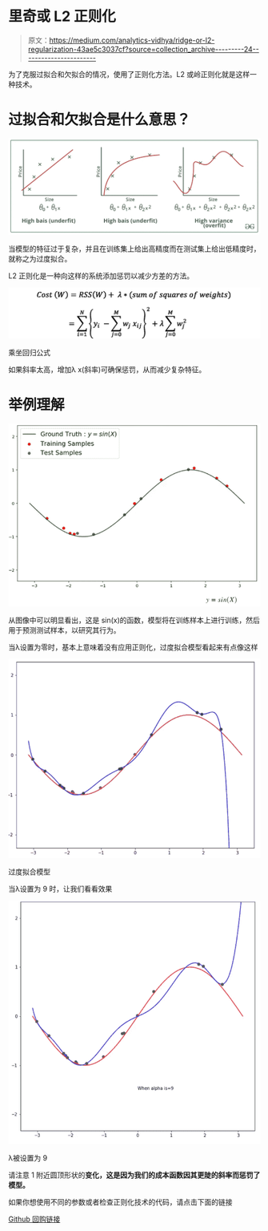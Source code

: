 # 里奇或 L2 正则化

> 原文：<https://medium.com/analytics-vidhya/ridge-or-l2-regularization-43ae5c3037cf?source=collection_archive---------24----------------------->

为了克服过拟合和欠拟合的情况，使用了正则化方法。L2 或岭正则化就是这样一种技术。

# 过拟合和欠拟合是什么意思？

![](img/7a0aaa5f8a83930f5d1204c9bd63cf38.png)

当模型的特征过于复杂，并且在训练集上给出高精度而在测试集上给出低精度时，就称之为过度拟合。

L2 正则化是一种向这样的系统添加惩罚以减少方差的方法。

![](img/ea1c638a9ab9c4da7501871e2e451528.png)

乘坐回归公式

如果斜率太高，增加λ x(斜率)可确保惩罚，从而减少复杂特征。

# 举例理解

![](img/26be35eb183e89c323008c5b88f84db8.png)

从图像中可以明显看出，这是 sin(x)的函数，模型将在训练样本上进行训练，然后用于预测测试样本，以研究其行为。

当λ设置为零时，基本上意味着没有应用正则化，过度拟合模型看起来有点像这样

![](img/a6edd684a97ef9c48860631d35c02156.png)

过度拟合模型

当λ设置为 9 时，让我们看看效果

![](img/0d3a808146ec0458ad0c2cdfcf574989.png)

λ被设置为 9

请注意 1 附近圆顶形状的**变化，这是因为我们的成本函数因其更陡的斜率而惩罚了模型。**

如果你想使用不同的参数或者检查正则化技术的代码，请点击下面的链接

[Github 回购链接](https://github.com/RheagalFire/L2-Regularization/blob/main/L2-Regularization.ipynb)